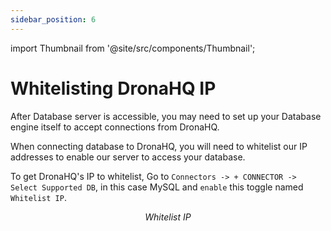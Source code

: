 ```yaml
---
sidebar_position: 6
---
```

import Thumbnail from '@site/src/components/Thumbnail';

# Whitelisting DronaHQ IP

After Database server is accessible, you may need to set up your Database engine itself to accept connections from DronaHQ.

When connecting database to DronaHQ, you will need to whitelist our IP addresses to enable our server to access your database.

To get DronaHQ's IP to whitelist, Go to `Connectors -> + CONNECTOR -> Select Supported DB`, in this case MySQL and `enable` this toggle named `Whitelist IP`.

<figure>
  <Thumbnail src="/img/connecting-datasource/concepts/whitelist_ip.png" alt="Whitelist IP" width='75%' />
  <figcaption align = "center"><i>Whitelist IP</i></figcaption>
</figure>


